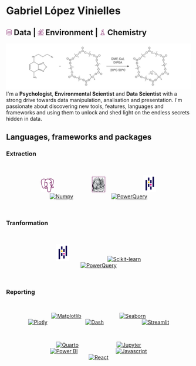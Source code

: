 # Gabriel López Vinielles
## <img style="width:1rem;" alt="Database" src= "database.png" /> Data | <img style="width:1rem" alt="Leaves" src="nature.png" /> Environment | <img style="width:1rem" alt="Flask" src="flask.png" /> Chemistry
![Banner](banner.jpeg)
I'm a **Psychologist**, **Environmental Scientist** and **Data Scientist** with a strong drive towards data manipulation, analisation and presentation. I'm passionate about discovering new tools, features, languages and frameworks and using them to unlock and shed light on the endless secrets hidden in data.

## Languages, frameworks and packages
### Extraction
<br>
<p align="center">
  <a href="https://www.postgresql.org/"><img style="width:7%" alt="PostgreSQL" src="postgresql.png" hspace="50"></a>
  <a href="https://beautiful-soup-4.readthedocs.io/en/latest/"><img style="width:7%" alt="BeautifulSoup" src="beautifulsoup.jpg" hspace="50"></a>
  <a href="https://pandas.pydata.org/"><img style="width:7%" alt="Pandas" src="pandas.svg" hspace="50"></a>
  <a href="https://numpy.org/"><img style="width:7%" alt="Numpy" src="https://github.com/glopezv95/glopezv95/assets/114870401/03634eaf-6916-4823-8eba-c559ba1a1d58" hspace="50"></a>
  <a href="https://learn.microsoft.com/es-es/power-query/power-query-what-is-power-query"><img style="width:7%" alt="PowerQuery" src="https://github.com/microsoft/PowerBI-Icons/blob/main/SVG/Power-Query-Colored.svg" hspace="50"></a>
</p>
<br>

### Tranformation

<br>
<p align="center">
  <a href="https://pandas.pydata.org/"><img style="width:7%" alt="Pandas" src="pandas.svg" hspace="50"></a>
  <a href="https://scikit-learn.org/stable/index.html"><img style="width:7%" alt="Scikit-learn" src="https://upload.wikimedia.org/wikipedia/commons/0/05/Scikit_learn_logo_small.svg" hspace="50"></a>
  <a href="https://learn.microsoft.com/es-es/power-query/power-query-what-is-power-query"><img style="width:7%" alt="PowerQuery" src="https://github.com/microsoft/PowerBI-Icons/blob/main/SVG/Power-Query-Colored.svg" hspace="50"></a>
</p>
<br>

### Reporting

<br>
<p align="center" margin-bottom="1rem">
  <a href="https://matplotlib.org/"><img style="width:7%" alt="Matplotlib" src="https://matplotlib.org/stable/_images/sphx_glr_logos2_001.png" hspace="50"></a>
  <a href="https://seaborn.pydata.org/"><img style="width:7%" alt="Seaborn" src="https://seaborn.pydata.org/_images/logo-mark-lightbg.svg" hspace="50"></a>
  <a href="https://plotly.com/graphing-libraries/"><img style="width:7%" alt="Plotly" src="https://www.vectorlogo.zone/logos/plotly/plotly-icon.svg" hspace="50"></a>
  <a href="https://dash.plotly.com/"><img style="width:7%" alt="Dash" src="https://dash.plotly.com/assets/images/plotly_logo_dark.png" hspace="50"></a>
  <a href="https://streamlit.io/"><img style="width:7%" alt="Streamlit" src="https://docs.streamlit.io/logo.svg" hspace="50"></a>
</p>
<br>
<p align="center">
  <a href="https://quarto.org/"><img style="width:7%" alt="Quarto" src="https://quarto.org/quarto.png" hspace="50"></a>
  <a href="https://jupyter.org/"><img style="width:7%" alt="Jupyter" src="https://jupyter.org/assets/logos/rectanglelogo-greytext-orangebody-greymoons.svg" hspace="50"></a>
  <a href="https://www.microsoft.com/es-es/power-platform/products/power-bi"><img style="width:7%" alt="Power BI" src="https://cdn-dynmedia-1.microsoft.com/is/image/microsoftcorp/Hero_BPI_icon1?resMode=sharp2&op_usm=1.5,0.65,15,0&wid=96&hei=96&qlt=100&fmt=png-alpha&fit=constrain" hspace="50"></a>
  <a href="https://developer.mozilla.org/en-US/docs/Web/javascript"><img style="width:7%" alt="Javascript" src="https://th.bing.com/th?id=OSK.38bfba7d039dffa7a740377ef24d2e7e&w=46&h=46&c=11&rs=1&qlt=80&o=6&dpr=2&pid=SANGAM" hspace="50"></a>
  <a href="https://es.react.dev/"><img style="width:7%" alt="React" src=https://upload.wikimedia.org/wikipedia/commons/thumb/a/a7/React-icon.svg/512px-React-icon.svg.png?20220125121207" hspace="50"></a>
</p>
<br>
